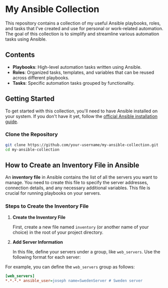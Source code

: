 # My Ansible Collection

This repository contains a collection of my useful Ansible playbooks, roles, and tasks that I've created and use for personal or work-related automation. The goal of this collection is to simplify and streamline various automation tasks using Ansible.

## Contents

- **Playbooks**: High-level automation tasks written using Ansible.
- **Roles**: Organized tasks, templates, and variables that can be reused across different playbooks.
- **Tasks**: Specific automation tasks grouped by functionality.

## Getting Started

To get started with this collection, you'll need to have Ansible installed on your system. If you don't have it yet, follow the [official Ansible installation guide](https://docs.ansible.com/ansible/latest/installation_guide/index.html).

### Clone the Repository

```bash
git clone https://github.com/your-username/my-ansible-collection.git
cd my-ansible-collection
```

## How to Create an Inventory File in Ansible

An **inventory file** in Ansible contains the list of all the servers you want to manage. You need to create this file to specify the server addresses, connection details, and any necessary additional variables. This file is crucial for running playbooks on your servers.

### Steps to Create the Inventory File

1. **Create the Inventory File**

   First, create a new file named `inventory` (or another name of your choice) in the root of your project directory.

2. **Add Server Information**

   In this file, define your servers under a group, like `web_servers`. Use the following format for each server:

For example, you can define the `web_servers` group as follows:

```ini
[web_servers]
*.*.*.* ansible_user=joseph name=SwedenServer # Sweden server
```
